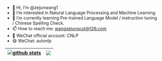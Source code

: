 - 👋 Hi, I’m @zejunwang1
- 👀 I’m interested in Natural Language Processing and Machine Learning.
- 🌱 I’m currently learning Pre-trained Language Model / instruction tuning / Chinese Spelling Check.
- 📫 How to reach me: wangzejunscut@126.com
- 💞️ WeChat official account: CNLP
- 😄 WeChat: autonlp

<!---
| <a href="https://github.com/zejunwang1"><img align="center" src="https://github-readme-stats.vercel.app/api?username=zejunwang1&show_icons=true&include_all_commits=true&theme=buefy&hide_border=true" alt="github stats" /></a> | <a href="https://github.com/zejunwang1"><img align="center" src="https://github-readme-stats.vercel.app/api/top-langs/?username=zejunwang1&layout=compact&langs_count=6&exclude_repo=undergrad&theme=buefy&hide_border=true" /></a> |
| ------------- | ------------- |
--->

| <a href="https://github.com/zejunwang1"><img align="center" src="https://github-readme-stats-git-masterrstaa-rickstaa.vercel.app/api?username=zejunwang1&show_icons=true&include_all_commits=true&theme=buefy&hide_border=true" alt="github stats" /></a> | <a href="https://github.com/zejunwang1"><img align="center" src="https://github-readme-stats.vercel.app/api/top-langs/?username=zejunwang1&layout=compact&langs_count=6&exclude_repo=undergrad&theme=buefy&hide_border=true" /></a> |
| ------------- | ------------- |

<!---
![GitHub stats](https://github-readme-stats-git-masterorgs-github-readme-stats-team.vercel.app/api?username=zejunwang1&hide=prs)
![Top Langs](https://github-readme-stats-git-masterrstaa-rickstaa.vercel.app/api/top-langs/?username=zejunwang1&langs_count=3&hide=javascript,go,html,css,tex,Roff)
--->

<!---
![GitHub stats](https://github-readme-stats-git-masterrstaa-rickstaa.vercel.app/api?username=zejunwang1&show_icons=true&theme=radical)
![Top Langs](https://github-readme-stats-git-masterrstaa-rickstaa.vercel.app/api/top-langs/?username=zejunwang1&langs_count=4&theme=radical&hide=javascript,go,html,css,tex,Roff)
--->

<!---
zejunwang1/zejunwang1 is a ✨ special ✨ repository because its `README.md` (this file) appears on your GitHub profile.
You can click the Preview link to take a look at your changes.
--->
